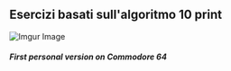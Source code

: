 ## Esercizi basati sull'algoritmo 10 print

![Imgur Image](https://i.imgur.com/CerrRRxl.png) 

#### _First personal version on Commodore 64_
